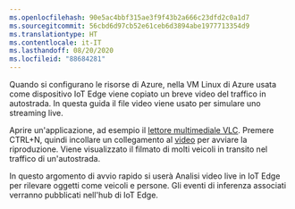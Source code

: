 ```yaml
---
ms.openlocfilehash: 90e5ac4bbf315ae3f9f43b2a666c23dfd2c0a1d7
ms.sourcegitcommit: 56cbd6d97cb52e61ceb6d3894abe1977713354d9
ms.translationtype: HT
ms.contentlocale: it-IT
ms.lasthandoff: 08/20/2020
ms.locfileid: "88684281"
---
```

Quando si configurano le risorse di Azure, nella VM Linux di Azure usata come dispositivo IoT Edge viene copiato un breve video del traffico in autostrada. In questa guida il file video viene usato per simulare uno streaming live.

Aprire un'applicazione, ad esempio il [lettore multimediale VLC](https://www.videolan.org/vlc/). Premere CTRL+N, quindi incollare un collegamento al [video](https://lvamedia.blob.core.windows.net/public/camera-300s.mkv) per avviare la riproduzione. Viene visualizzato il filmato di molti veicoli in transito nel traffico di un'autostrada.

In questo argomento di avvio rapido si userà Analisi video live in IoT Edge per rilevare oggetti come veicoli e persone. Gli eventi di inferenza associati verranno pubblicati nell'hub di IoT Edge.
